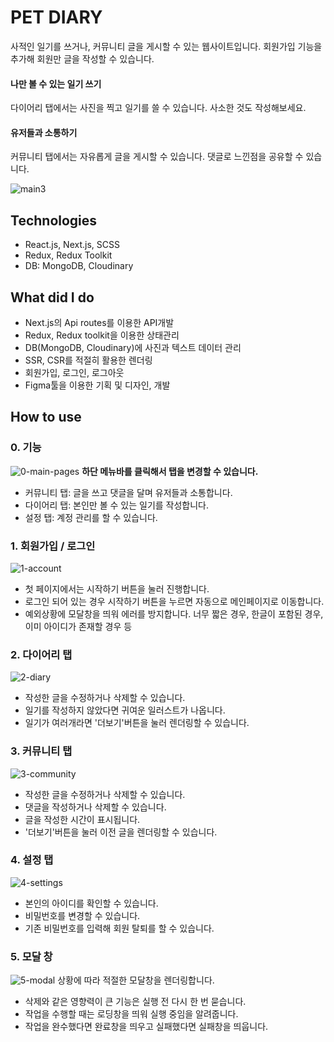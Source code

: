 # PET DIARY
사적인 일기를 쓰거나, 커뮤니티 글을 게시할 수 있는 웹사이트입니다. 회원가입 기능을 추가해 회원만 글을 작성할 수 있습니다. 

#### 나만 볼 수 있는 일기 쓰기
다이어리 탭에서는 사진을 찍고 일기를 쓸 수 있습니다. 사소한 것도 작성해보세요.

#### 유저들과 소통하기
커뮤니티 탭에서는 자유롭게 글을 게시할 수 있습니다.
댓글로 느낀점을 공유할 수 있습니다. 

![main3](https://user-images.githubusercontent.com/94767408/185787498-3bcef839-5a51-4eb0-a3ca-6dae0d6eacb5.gif)


## Technologies
- React.js, Next.js, SCSS
- Redux, Redux Toolkit
- DB: MongoDB, Cloudinary

## What did I do
- Next.js의 Api routes를 이용한 API개발
- Redux, Redux toolkit을 이용한 상태관리
- DB(MongoDB, Cloudinary)에 사진과 텍스트 데이터 관리
- SSR, CSR를 적절히 활용한 렌더링
- 회원가입, 로그인, 로그아웃
- Figma툴을 이용한 기획 및 디자인, 개발

## How to use
### 0. 기능
![0-main-pages](https://user-images.githubusercontent.com/94767408/185787892-9dbfcecd-ead5-41bd-905b-67cd3c83bc25.jpg)
**하단 메뉴바를 클릭해서 탭을 변경할 수 있습니다.**
- 커뮤니티 탭: 글을 쓰고 댓글을 달며 유저들과 소통합니다.
- 다이어리 탭: 본인만 볼 수 있는 일기를 작성합니다.
- 설정 탭: 계정 관리를 할 수 있습니다.

### 1. 회원가입 / 로그인
![1-account](https://user-images.githubusercontent.com/94767408/185787896-fd9b9190-09a8-4901-9e7a-d16bb184f5a1.jpg)
- 첫 페이지에서는 시작하기 버튼을 눌러 진행합니다.
- 로그인 되어 있는 경우 시작하기 버튼을 누르면 자동으로 메인페이지로 이동합니다. 
- 예외상황에 모달창을 띄워 에러를 방지합니다. 
너무 짧은 경우, 한글이 포함된 경우, 이미 아이디가 존재할 경우 등

### 2. 다이어리 탭
![2-diary](https://user-images.githubusercontent.com/94767408/185787901-e271102e-dfd8-4125-9e77-9306a0526c78.jpeg)
- 작성한 글을 수정하거나 삭제할 수 있습니다.
- 일기를 작성하지 않았다면 귀여운 일러스트가 나옵니다.
- 일기가 여러개라면 '더보기'버튼을 눌러 렌더링할 수 있습니다.

### 3. 커뮤니티 탭
![3-community](https://user-images.githubusercontent.com/94767408/185787907-88161561-dc2d-4582-b38f-1c0f8ab6eaf3.jpeg)
- 작성한 글을 수정하거나 삭제할 수 있습니다.
- 댓글을 작성하거나 삭제할 수 있습니다.
- 글을 작성한 시간이 표시됩니다.
- '더보기'버튼을 눌러 이전 글을 렌더링할 수 있습니다.

### 4. 설정 탭
![4-settings](https://user-images.githubusercontent.com/94767408/185787912-95e4bd02-8cf9-4bbb-9d2b-58e6f94229d4.jpeg)
- 본인의 아이디를 확인할 수 있습니다.
- 비밀번호를 변경할 수 있습니다.
- 기존 비밀번호를 입력해 회원 탈퇴를 할 수 있습니다.

### 5. 모달 창
![5-modal](https://user-images.githubusercontent.com/94767408/185787925-b83ab127-c9a3-4f0a-94fc-79c809ef8732.jpeg)
상황에 따라 적절한 모달창을 렌더링합니다.
- 삭제와 같은 영향력이 큰 기능은 실행 전 다시 한 번 묻습니다.
- 작업을 수행할 때는 로딩창을 띄워 실행 중임을 알려줍니다.
- 작업을 완수했다면 완료창을 띄우고 실패했다면 실패창을 띄웁니다. 
